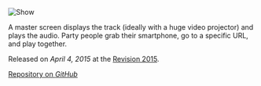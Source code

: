 ![Show](https://www.youtube.com/embed/Dmv8b4mSWPI "iframe,16:9")

A master screen displays the track (ideally with a huge video projector) and plays the audio. Party people grab their smartphone, go to a specific URL, and play together.

Released on *April 4, 2015* at the [Revision 2015](https://2015.revision-party.net).

[Repository on *GitHub*](https://github.com/tmp-demo/touch-me-together)
